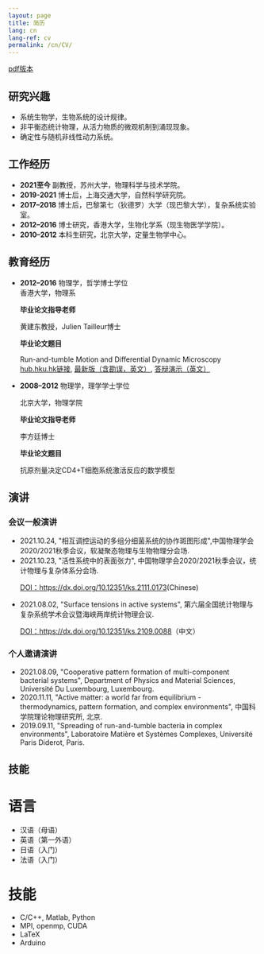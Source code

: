 ```yaml
---
layout: page
title: 简历
lang: cn
lang-ref: cv
permalink: /cn/CV/
---
```


[pdf版本]({{site.url}}/assets/CV_ZhaoYongfeng_cn.pdf)

<h2>研究兴趣</h2>

<ul>
<li>系统生物学，生物系统的设计规律。</li>

<li>非平衡态统计物理，从活力物质的微观机制到涌现现象。</li>

<li>确定性与随机非线性动力系统。</li>
</ul>

<h2>工作经历</h2>

<ul>

<li><strong>2021至今</strong> 副教授，苏州大学，物理科学与技术学院。</li>

<li><strong>2019-2021</strong> 博士后，上海交通大学，自然科学研究院。</li>

<li><strong>2017–2018</strong> 博士后，巴黎第七（狄德罗）大学（现巴黎大学），复杂系统实验室。</li>

<li><strong>2012–2016</strong> 博士研究，香港大学，生物化学系（现生物医学学院）。</li>

<li><strong>2010–2012</strong> 本科生研究，北京大学，定量生物学中心。</li>
</ul>

<h2>教育经历</h2>

<ul>
<li><strong>2012–2016</strong> 物理学，哲学博士学位 </li>
香港大学，物理系<br>

<strong>毕业论文指导老师</strong> <br>

黄建东教授，Julien Tailleur博士<br>

<strong>毕业论文题目</strong> <br>

Run-and-tumble Motion and Differential Dynamic Microscopy<br>
<a href="http://hdl.handle.net/10722/238341">hub.hku.hk链接</a>, <a href="{{site.url}}/assets/Thesis_YongfengZhao.pdf">最新版（含勘误，英文）</a>, <a href="{{site.url}}/assets/Thesis_Beamer_YongfengZhao.pdf">答辩演示（英文）</a>

<li><strong>2008–2012</strong> 物理学，理学学士学位 </li>

北京大学，物理学院<br>

<strong>毕业论文指导老师</strong> <br>

李方廷博士<br>

<strong>毕业论文题目</strong> <br>

抗原剂量决定CD4+T细胞系统激活反应的数学模型

</ul>

<h2>演讲</h2>
<h3>会议一般演讲</h3>
<ul>
<li>2021.10.24, "相互调控运动的多组分细菌系统的协作斑图形成",中国物理学会2020/2021秋季会议，软凝聚态物理与生物物理分会场. </li>
<li>2021.10.23, "活性系统中的表面张力", 中国物理学会2020/2021秋季会议，统计物理与复杂体系分会场. </li>

<a href="https://www.koushare.com/video/videodetail/17269">DOI：https://dx.doi.org/10.12351/ks.2111.0173</a>(Chinese)

<li>2021.08.02, "Surface tensions in active systems", 第六届全国统计物理与复杂系统学术会议暨海峡两岸统计物理会议. </li>

<a href="https://www.koushare.com/video/videodetail/15458">DOI：https://dx.doi.org/10.12351/ks.2109.0088</a>（中文）

</ul>

<h3>个人邀请演讲</h3>
<ul>
<li>2021.08.09, "Cooperative pattern formation of multi-component bacterial systems", Department of Physics and Material Sciences, Université Du Luxembourg, Luxembourg.</li>
<li>2020.11.11, "Active matter: a world far from equilibrium - thermodynamics, pattern formation, and complex environments", 中国科学院理论物理研究所, 北京.</li>
<li>2019.09.11, "Spreading of run-and-tumble bacteria in complex environments", Laboratoire Matière et Systèmes Complexes, Université Paris Diderot, Paris.</li>
</ul>

<h2>技能</h2>
<h1>语言</h1>
<ul>
<li>汉语（母语）</li>
<li>英语（第一外语）</li>
<li>日语（入门）</li>
<li>法语（入门）</li>
</ul>
<h1>技能</h1>
<ul>
<li>C/C++, Matlab, Python</li>
<li>MPI, openmp, CUDA</li>
<li>LaTeX</li>
<li>Arduino</li>
</ul>